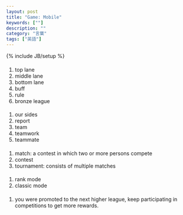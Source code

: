 ```yaml
---
layout: post
title: "Game: Mobile"
keywords: [""]
description: ""
category: "言葉"
tags: ["英語"]
---
```

{% include JB/setup %}

#### 
1. top lane
2. middle lane
3. bottom lane
4. buff
5. rule
6. bronze league


####
1. our sides
2. report
3. team
4. teamwork
5. teammate

####
1. match: a contest in which two or more persons compete
2. contest
3. tournament: consists of multiple matches 

####
1. rank mode
2. classic mode


####
1. you were promoted to the next higher league, keep participating in
   competitions to get more rewards.
